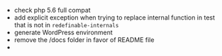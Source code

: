 - check php 5.6 full compat
- add explicit exception when trying to replace internal function in test that is not in `redefinable-internals`
- generate WordPress environment
- remove the /docs folder in favor of README file
- 